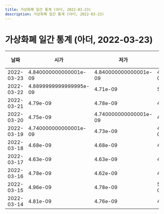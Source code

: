 ```yaml
---
title: 가상화폐 일간 통계 (아더, 2022-03-23)
description: 가상화폐 일간 통계 (아더, 2022-03-23)
---
```


가상화폐 일간 통계 (아더, 2022-03-23)
===

|날짜|시가|저가|고가|종가|비고|
|--|--|--|--|--|--|
|2022-03-23|4.840000000000001e-09|4.840000000000001e-09|4.8500000000000004e-09|4.8500000000000004e-09|    |
|2022-03-22|4.8899999999999995e-09|4.71e-09|5e-09|4.7199999999999994e-09|    |
|2022-03-21|4.79e-09|4.78e-09|4.8e-09|4.78e-09|    |
|2022-03-20|4.75e-09|4.740000000000001e-09|4.79e-09|4.79e-09|    |
|2022-03-19|4.740000000000001e-09|4.73e-09|4.740000000000001e-09|4.73e-09|    |
|2022-03-18|4.68e-09|4.68e-09|4.68e-09|4.68e-09|    |
|2022-03-17|4.63e-09|4.63e-09|4.67e-09|4.67e-09|    |
|2022-03-16|4.78e-09|4.62e-09|4.78e-09|4.63e-09|    |
|2022-03-15|4.96e-09|4.78e-09|5.010000000000001e-09|4.78e-09|    |
|2022-03-14|4.81e-09|4.76e-09|4.94e-09|4.81e-09|    |
